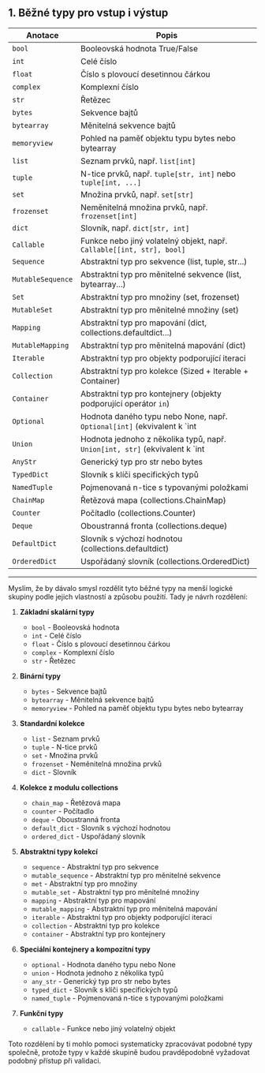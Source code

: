 ## 1. Běžné typy pro vstup i výstup

| Anotace | Popis |
|---------|-------|
| `bool` | Booleovská hodnota True/False |
| `int` | Celé číslo |
| `float` | Číslo s plovoucí desetinnou čárkou |
| `complex` | Komplexní číslo |
| `str` | Řetězec |
| `bytes` | Sekvence bajtů |
| `bytearray` | Měnitelná sekvence bajtů |
| `memoryview` | Pohled na paměť objektu typu bytes nebo bytearray |
| `list` | Seznam prvků, např. `list[int]` |
| `tuple` | N-tice prvků, např. `tuple[str, int]` nebo `tuple[int, ...]` |
| `set` | Množina prvků, např. `set[str]` |
| `frozenset` | Neměnitelná množina prvků, např. `frozenset[int]` |
| `dict` | Slovník, např. `dict[str, int]` |
| `Callable` | Funkce nebo jiný volatelný objekt, např. `Callable[[int, str], bool]` |
| `Sequence` | Abstraktní typ pro sekvence (list, tuple, str...) |
| `MutableSequence` | Abstraktní typ pro měnitelné sekvence (list, bytearray...) |
| `Set` | Abstraktní typ pro množiny (set, frozenset) |
| `MutableSet` | Abstraktní typ pro měnitelné množiny (set) |
| `Mapping` | Abstraktní typ pro mapování (dict, collections.defaultdict...) |
| `MutableMapping` | Abstraktní typ pro měnitelná mapování (dict) |
| `Iterable` | Abstraktní typ pro objekty podporující iteraci |
| `Collection` | Abstraktní typ pro kolekce (Sized + Iterable + Container) |
| `Container` | Abstraktní typ pro kontejnery (objekty podporující operátor `in`) |
| `Optional` | Hodnota daného typu nebo None, např. `Optional[int]` (ekvivalent k `int | None`) |
| `Union` | Hodnota jednoho z několika typů, např. `Union[int, str]` (ekvivalent k `int | str`) |
| `AnyStr` | Generický typ pro str nebo bytes |
| `TypedDict` | Slovník s klíči specifických typů |
| `NamedTuple` | Pojmenovaná n-tice s typovanými položkami |
| `ChainMap` | Řetězová mapa (collections.ChainMap) |
| `Counter` | Počítadlo (collections.Counter) |
| `Deque` | Oboustranná fronta (collections.deque) |
| `DefaultDict` | Slovník s výchozí hodnotou (collections.defaultdict) |
| `OrderedDict` | Uspořádaný slovník (collections.OrderedDict) |

---

Myslím, že by dávalo smysl rozdělit tyto běžné typy na menší logické skupiny podle jejich vlastností a způsobu použití. 
Tady je návrh rozdělení:

1. **Základní skalární typy**
   - `bool` - Booleovská hodnota
   - `int` - Celé číslo
   - `float` - Číslo s plovoucí desetinnou čárkou
   - `complex` - Komplexní číslo
   - `str` - Řetězec

2. **Binární typy**
   - `bytes` - Sekvence bajtů
   - `bytearray` - Měnitelná sekvence bajtů
   - `memoryview` - Pohled na paměť objektu typu bytes nebo bytearray

3. **Standardní kolekce**
   - `list` - Seznam prvků
   - `tuple` - N-tice prvků
   - `set` - Množina prvků
   - `frozenset` - Neměnitelná množina prvků
   - `dict` - Slovník

4. **Kolekce z modulu collections**
   - `chain_map` - Řetězová mapa
   - `counter` - Počítadlo
   - `deque` - Oboustranná fronta
   - `default_dict` - Slovník s výchozí hodnotou
   - `ordered_dict` - Uspořádaný slovník

5. **Abstraktní typy kolekcí**
   - `sequence` - Abstraktní typ pro sekvence
   - `mutable_sequence` - Abstraktní typ pro měnitelné sekvence
   - `met` - Abstraktní typ pro množiny
   - `mutable_set` - Abstraktní typ pro měnitelné množiny
   - `mapping` - Abstraktní typ pro mapování
   - `mutable_mapping` - Abstraktní typ pro měnitelná mapování
   - `iterable` - Abstraktní typ pro objekty podporující iteraci
   - `collection` - Abstraktní typ pro kolekce
   - `container` - Abstraktní typ pro kontejnery

6. **Speciální kontejnery a kompozitní typy**
   - `optional` - Hodnota daného typu nebo None
   - `union` - Hodnota jednoho z několika typů
   - `any_str` - Generický typ pro str nebo bytes
   - `typed_dict` - Slovník s klíči specifických typů
   - `named_tuple` - Pojmenovaná n-tice s typovanými položkami

7. **Funkční typy**
   - `callable` - Funkce nebo jiný volatelný objekt

Toto rozdělení by ti mohlo pomoci systematicky zpracovávat podobné typy společně, 
protože typy v každé skupině budou pravděpodobně vyžadovat podobný přístup při validaci.